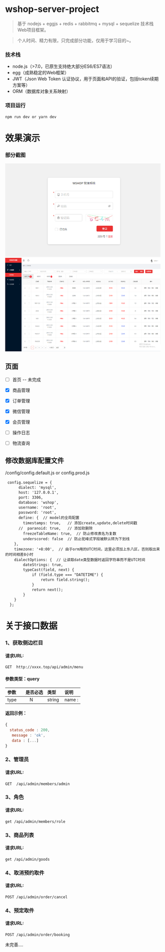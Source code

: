 # wshop-server-project
> 基于 nodejs + eggjs + redis + rabbitmq + mysql + sequelize 技术栈Web项目框架。

>  个人时间、精力有限，只完成部分功能，仅用于学习目的~。

### 技术栈

- node.js（>7.0，已原生支持绝大部分ES6/ES7语法）
- egg（成熟稳定的Web框架）
- JWT（Json Web Token 认证协议，用于页面和API的验证，包括token续期方案等）
- ORM（数据库对象关系映射）


### 项目运行

```
npm run dev or yarn dev

```



# 效果演示
### 部分截图
 <img src="https://github.com/weiQing88/wshop/blob/master/public/screenshots/20200106111753.png" width="500" height="300"/> 
 <img src="https://github.com/weiQing88/wshop/blob/master/public/screenshots/45234234.png" width="500" height="300"/> 
 


## 页面
- [ ] 首页 -- 未完成
- [x] 商品管理 
- [x] 订单管理
- [x] 微信管理
- [x] 会员管理
- [ ] 操作日志
- [ ] 物流查询



## 修改数据库配置文件 
/config/config.default.js or config.prod.js
```
 config.sequelize = {
      dialect: 'mysql',
      host: '127.0.0.1',
      port: 3306,
      database: 'wshop',
      username: 'root',
      password: 'root',
      define: {  // model的全局配置
        timestamps: true,   // 添加create,update,delete时间戳
      //  paranoid: true,   // 添加软删除
        freezeTableName: true,  // 防止修改表名为复数
        underscored: false  // 防止驼峰式字段被默认转为下划线
    },
    timezone: '+8:00',  // 由于orm用的UTC时间，这里必须加上东八区，否则取出来的时间相差8小时
    dialectOptions: {  // 让读取date类型数据时返回字符串而不是UTC时间
        dateStrings: true,
        typeCast(field, next) {
            if (field.type === "DATETIME") {
                return field.string();
            }
            return next();
        }
    }
  };
```


# 关于接口数据

### 1、获取侧边栏目

#### 请求URL:  
```
GET  http://xxxx.top/api/admin/menu
```

#### 参数类型：query

|参数|是否必选|类型|说明|
|:-----|:-------:|:-----|:-----|
|type      | N      |string  | name :  |

#### 返回示例：
```javascript
{
  status_code : 200,
   message : 'ok',
   data : [...]
}
```


### 2、管理员

#### 请求URL:  
```
GET  /api/admin/members/admin
```



### 3、角色

#### 请求URL:  
```
get /api/admin/members/role
```


### 3、商品列表

#### 请求URL:  
```
get /api/admin/goods
```



### 4、取消预约取件

#### 请求URL:  
```
POST /api/admin/order/cancel
```


### 4、预定取件

#### 请求URL:  
```
POST /api/admin/order/booking
```

未完善....







